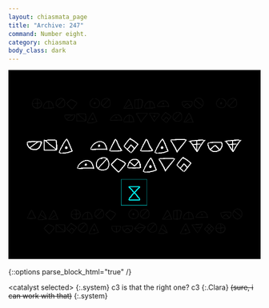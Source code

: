 ```yaml
---
layout: chiasmata_page
title: "Archive: 247"
command: Number eight.
category: chiasmata
body_class: dark
---
```


![247](/chiasmata/images/narrative/248.png)

{::options parse_block_html="true" /}
<div class="Computer">
&lt;catalyst selected&gt; 
{:.system}
c3 is that the right one? c3 
{:.Clara}
<s>(sure, i can work with that)</s> 
{:.system}
</div>